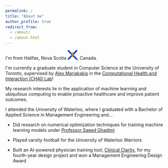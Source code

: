 ```yaml
---
permalink: /
title: "About me"
author_profile: true
redirect_from: 
  - /about/
  - /about.html
---
```


I'm from Halifax, Nova Scotia <img src="/images/ns.png" alt="Nova Scotia Flag" width="30" height="30" style="vertical-align: baseline;">, Canada.

I'm currently a graduate student in Computer Science at the University of Toronto, supervised by [Alex Mariakakis](https://mariakakis.github.io/) in the [Computational Health and Interaction (CHAI) Lab](https://chai.cs.toronto.edu/)!

My research interests lie in the application of machine learning and ubiquitous computing to enable proactive healthcare and improve patient outcomes.

I attended the University of Waterloo, where I graduated with a Bachelor of Applied Science in Management Engineering and...

- Did research on numerical optimization techniques for training machine learning models under [Professor Saeed Ghadimi](https://uwaterloo.ca/management-science-engineering/profile/s2ghadim "Professor Saeed Ghadimi")

- Played varsity football for the University of Waterloo Warriors

- Built an AI-powered physician training tool, [Clinical Clarity](https://github.com/thomask902/Clinical-Clarity "GitHub: Clinical Clarity"), for my fourth-year design project and won a Management Engineering Design Award
